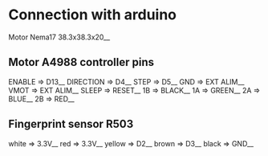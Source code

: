 # Connection with arduino

Motor Nema17 38.3x38.3x20__ 

## Motor A4988 controller pins
ENABLE    => D13__
DIRECTION => D4__
STEP      => D5__
GND       => EXT ALIM__
VMOT      => EXT ALIM__
SLEEP     => RESET__
1B        => BLACK__
1A        => GREEN__
2A        => BLUE__
2B        => RED__

## Fingerprint sensor R503
white  => 3.3V__
red    => 3.3V__
yellow => D2__
brown  => D3__
black  => GND__
